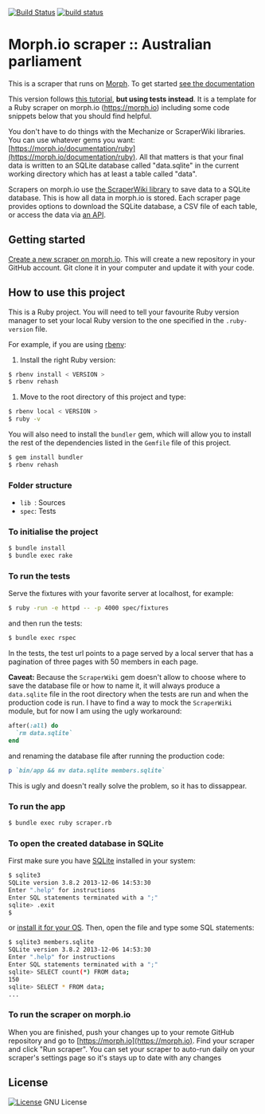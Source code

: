 [![Build Status](https://travis-ci.org/octopusinvitro/morphio-scraper-australian-parliament.svg?branch=master)](https://travis-ci.org/octopusinvitro/morphio-scraper-australian-parliament)
[![build status](https://gitlab.com/me-stevens/morphio-scraper-australian-parliament/badges/master/build.svg)](https://gitlab.com/me-stevens/morphio-scraper-australian-parliament/commits/master)


# Morph.io scraper :: Australian parliament

This is a scraper that runs on [Morph](https://morph.io). To get started [see the documentation](https://morph.io/documentation)

This version follows [this tutorial](https://www.openaustraliafoundation.org.au/tag/ruby-web-scraping-tutorial-on-morph-io/), **but using tests instead**. It is a template for a Ruby scraper on morph.io (https://morph.io)
including some code snippets below that you should find helpful.

You don't have to do things with the Mechanize or ScraperWiki libraries.
You can use whatever gems you want: [https://morph.io/documentation/ruby](https://morph.io/documentation/ruby).
All that matters is that your final data is written to an SQLite database
called "data.sqlite" in the current working directory which has at least a table
called "data".

Scrapers on morph.io use [the ScraperWiki library](https://github.com/openaustralia/scraperwiki-ruby/tree/morph_defaults) to save data to a SQLite database. This is how all data in morph.io is stored. Each scraper page provides options to download the SQLite database, a CSV file of each table, or access the data via [an API](https://morph.io/documentation/api).


## Getting started

[Create a new scraper on morph.io](https://morph.io/scrapers/new). This will create a new repository in your GitHub account. Git clone it in your computer and update it with your code.


## How to use this project

This is a Ruby project.
You will need to tell your favourite Ruby version manager to set your local Ruby version to the one specified in the `.ruby-version` file.

For example, if you are using [rbenv](https://cbednarski.com/articles/installing-ruby/):

1. Install the right Ruby version:
```bash
$ rbenv install < VERSION >
$ rbenv rehash
```
1. Move to the root directory of this project and type:
```bash
$ rbenv local < VERSION >
$ ruby -v
```

You will also need to install the `bundler` gem, which will allow you to install the rest of the dependencies listed in the `Gemfile` file of this project.

```bash
$ gem install bundler
$ rbenv rehash
```


### Folder structure

* `lib `: Sources
* `spec`: Tests


### To initialise the project

```bash
$ bundle install
$ bundle exec rake
```


### To run the tests

Serve the fixtures with your favorite server at localhost, for example:

```bash
$ ruby -run -e httpd -- -p 4000 spec/fixtures
```

and then run the tests:

```bash
$ bundle exec rspec
```

In the tests, the test url points to a page served by a local server that has a pagination of three pages with 50 members in each page.

**Caveat:** Because the `ScraperWiki` gem doesn't allow to choose where to save the database file or how to name it, it will always produce a `data.sqlite` file in the root directory when the tests are run and when the production code is run. I have to find a way to mock the `ScraperWiki` module, but for now I am using the ugly workaround:

```ruby
after(:all) do
  `rm data.sqlite`
end
```

and renaming the database file after running the production code:

```ruby
p `bin/app && mv data.sqlite members.sqlite`
```

This is ugly and doesn't really solve the problem, so it has to dissappear.


### To run the app

```bash
$ bundle exec ruby scraper.rb
```


### To open the created database in SQLite

First make sure you have [SQLite](https://www.sqlite.org/index.html) installed in your system:

```bash
$ sqlite3
SQLite version 3.8.2 2013-12-06 14:53:30
Enter ".help" for instructions
Enter SQL statements terminated with a ";"
sqlite> .exit
$
```

or [install it for your OS](http://www.tutorialspoint.com/sqlite/sqlite_installation.htm). Then, open the file and type some SQL statements:

```bash
$ sqlite3 members.sqlite
SQLite version 3.8.2 2013-12-06 14:53:30
Enter ".help" for instructions
Enter SQL statements terminated with a ";"
sqlite> SELECT count(*) FROM data;
150
sqlite> SELECT * FROM data;
...
```


### To run the scraper on morph.io

When you are finished, push your changes up to your remote GitHub repository and go to [https://morph.io](https://morph.io). Find your scraper and click "Run scraper". You can set your scraper to auto-run daily on your scraper's settings page so it's stays up to date with any changes


## License

[![License](https://img.shields.io/badge/gnu-license-green.svg?style=flat)](https://opensource.org/licenses/GPL-2.0)
GNU License
